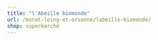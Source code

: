 ```yaml
---
title: "l'Abeille biomonde"
url: /moret-loing-et-orvanne/labeille-biomonde/
shop: supermarché
---
```


